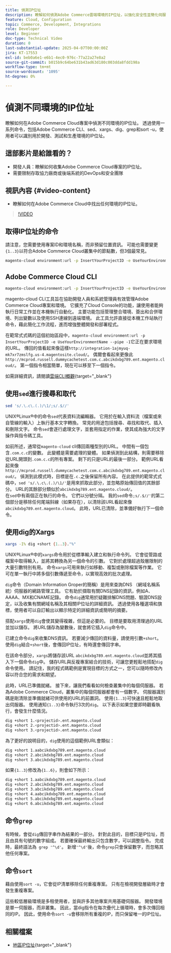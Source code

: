 ```yaml
---
title: 偵測IP位址
description: 瞭解如何偵測Adobe Commerce雲端環境的IP位址，以強化安全性並簡化伺服器通訊
feature: Cloud, Configuration
topic: Commerce, Development, Integrations
role: Developer
level: Beginner
doc-type: Technical Video
duration: 0
last-substantial-update: 2025-04-07T00:00:00Z
jira: KT-17553
exl-id: beb0a6e1-e6b1-4ec0-976c-77a22a27e8a2
source-git-commit: b015b9c64be631b43ad63d180c003dda8fdd198a
workflow-type: tm+mt
source-wordcount: '1095'
ht-degree: 0%

---
```


# 偵測不同環境的IP位址

瞭解如何在Adobe Commerce Cloud專案中偵測不同環境的IP位址。 透過使用一系列命令，包括Adobe Commerce CLI、sed、xargs、dig、grep和sort -u，使用者可以識別用於開發、測試和生產環境的IP位址。

## 這部影片是給誰看的？

* 開發人員：瞭解如何收集Adobe Commerce Cloud專案的IP位址。
* 需要限制存取協力廠商或後端系統的DevOps和安全團隊

## 視訊內容 {#video-content}

* 瞭解如何在Adobe Commerce Cloud中找出任何環境的IP位址。

>[!VIDEO](https://video.tv.adobe.com/v/3457493/?learn=on)

## 取得IP位址的命令

請注意，您需要使用專案ID和環境名稱，而非預留位置資訊。  可能也需要變更`{1..3}`以符合Adobe Commerce Cloud叢集中的節點數，但3個最常見。

```bash
magento-cloud environment:url -p InsertYourProjectID -e UseYourEnvironmentName --pipe -1 | sed 's/.\.c\.(.)/\1/;s/.$//' | xargs -I% dig +short {1..3}."%" | grep '^\d' | sort -u
```

## Adobe Commerce Cloud CLI

```bash
magento-cloud environment:url -p InsertYourProjectID -e UseYourEnvironmentName --pipe -1
```

magento-cloud CLI工具旨在協助開發人員和系統管理員有效管理Adobe Commerce Cloud專案和環境。 它擴充了Cloud Console的功能，讓使用者能夠執行日常工作並在本機執行自動化。 主要功能包括管理整合環境、簽出和合併環境、列出變數以及使用SSH連線到遠端環境。 此工具允許直接從本機工作站執行命令，藉此簡化工作流程，進而增強整體開發和部署程式。

在範常式式碼的這個初始區段中，`magento-cloud environment:url -p InsertYourProjectID -e UseYourEnvironmentName --pipe -1`它正在要求環境的URL。 傳回的值看起來像這樣`http://integration-1ajmyuq-mk7xr7zmslfg.us-4.magentosite.cloud/`。 偶爾會看起來更像此`http://mcprod.russell.dummycachetest.com.c.abcikdxbg789.ent.magento.cloud/`。  第一個指令相當簡單，現在可以移至下一個指令。

如需詳細資訊，請閱讀[雲端CLI概觀](https://experienceleague.adobe.com/en/docs/commerce-on-cloud/user-guide/dev-tools/cloud-cli/cloud-cli-overview){target="_blank"}

## 使用`sed`進行搜尋和取代

```bash
sed 's/.\.c\.(.)/\1/;s/.$//'
```

UNIX®Linux®中的命令`sed`代表資料流編輯器。 它用於在輸入資料流（檔案或來自管線的輸入）上執行基本文字轉換。 常見的用途包括搜尋、尋找和取代、插入和刪除文字。 命令`sed`會逐行處理文字，並套用指定的作業，使其成為強大的文字操作與指令碼工具。

如前所述，通常從`magento-cloud` cli傳回兩種型別的URL。 中間有一個包含`.com.c.c`的變數。 此變體是需要處理的變體。 如果偵測到此結構，則需要移除從URL開頭到`.com.c.c`的所有專案。  剩下的只是URL的最後一部分。 範例URL看起來像`http://mcprod.russell.dummycachetest.com.c.abcikdxbg789.ent.magento.cloud/`。  偵測到此模式時，目標是在`.c.`之後保留所有內容。  在此提供的範常式式碼中，`sed 's/.\.c\.(.)/\1/'`是用來抓取此部分，並忽略原始傳回值的其餘部分。 URL的其餘部分類似於`abcikdxbg789.ent.magento.cloud/`。\
在`sed`中有兩個正在執行的命令。 它們以分號分隔。 我的`sed`命令`;s/.$//'`的第二個部分是移除任何尾端斜線（如果存在），以清除該URL看起來像`abcikdxbg789.ent.magento.cloud`。  此時，URL已清除，並準備好執行下一個命令。

## 使用dig的Xargs

```bash
xargs -I% dig +short {1..3}."%"
```

UNIX®Linux®中的`xargs`命令用於從標準輸入建立和執行命令列。 它會從管路或檔案中取得輸入，並將其轉換為另一個命令的引數。 它對於處理超過殼層限制的大量引數特別有用。 命令`xargs`可用來執行如移動、複製或刪除檔案等作業。 它可在單一執行中將多個引數傳遞至命令，以實現高效的批次處理。

`dig`命令（Domain Information Groper的簡稱）是用來查詢DNS （網域名稱系統）伺服器的網路管理工具。 它有助於擷取有關DNS記錄的資訊，例如A、AAAA、MX和CNAME記錄。 命令`dig`通常用於疑難排解DNS問題、驗證DNS設定，以及收集有關網域名稱及其相關IP位址的詳細資訊。 透過使用各種選項和旗標，使用者可以自訂輸出以顯示特定的詳細資訊或簡明的摘要。

搭配`xargs`使用`dig`會使其變得複雜，但這是必要的。 目標是要取用清理過的URL並加以儲存。  將URL儲存為變數後，就會將它插入`dig`命令中。

已建立命令`dig`來收集DNS資訊。 若要減少傳回的資料量，請使用引數`+short`。 使用`dig`結合`+short`後，會傳回IP位址，有時還會傳回字串。

在該命令部分，`xargs`將儲存該URL `abcikdxbg789.ent.magento.cloud`並將其插入下一個命令`dig`中。 儲存URL與反複專案結合的技術，可讓您更輕鬆地搭配`dig`命令使用。 請記住，我的程式碼範例是實現目標的方式之一，您可以隨時修改內容以符合您的需求和期望。

此時，URL已準備就緒。 接下來，讓我們看看如何檢查叢集中的每個伺服器。 若為Adobe Commerce Cloud，叢集中的每個伺服器都會有一個數字。 伺服器識別碼是剛清除並準備就緒可供使用的URL的前置詞。 使用`{1..3}`可快速且輕鬆地取出伺服器。 使用通知`{1..3}`命令執行3次的`dig`。 以下表示如果您要即時觀看執行，會發生什麼情況。

```bash
dig +short 1.<projectid>.ent.magento.cloud
dig +short 2.<projectid>.ent.magento.cloud
dig +short 3.<projectid>.ent.magento.cloud
```

為了更好的說明目的，`dig`使用的這個範例URL會類似：

```bash
dig +short 1.aabcikdxbg789.ent.magento.cloud
dig +short 2.abcikdxbg789.ent.magento.cloud
dig +short 3.abcikdxbg789.ent.magento.cloud
```

如果`{1..3}`修改為`{1..6}`，則會如下所示：

```bash
dig +short 1.aabcikdxbg789.ent.magento.cloud
dig +short 2.abcikdxbg789.ent.magento.cloud
dig +short 3.abcikdxbg789.ent.magento.cloud
dig +short 4.aabcikdxbg789.ent.magento.cloud
dig +short 5.abcikdxbg789.ent.magento.cloud
dig +short 6.abcikdxbg789.ent.magento.cloud
```

## 命令`grep`

有時候，會從`dig`傳回字串作為結果的一部分。 針對此目的，目標只是IP位址，而且由具有句號的數字組成。 若要確保最終輸出只包含數字，可以調整指令。 完成時，最終語法為` grep '^\d'`。  新增`'^\d'`後，命令`grep`只會保留數字，而忽略其他任何專案。

## 命令`sort`

藉由使用`sort -u`，它會從IP清單移除任何重複專案。 只有在檢視開發層級時才會發生重複專案。

這些較低層級環境是多租使用者，並與許多其他專案共用基礎伺服器。 開發環境是單一伺服器，而非叢集。 因此，當dig指令在每次疊代上循環時，會多次傳回相同的IP。 因此，使用命令`sort -u`會移除所有重複的IP，而只保留唯一的IP位址。



## 相關檔案

* [地區IP位址](https://experienceleague.adobe.com/en/docs/commerce-on-cloud/user-guide/project/regional-ip-addresses){target="_blank"}
